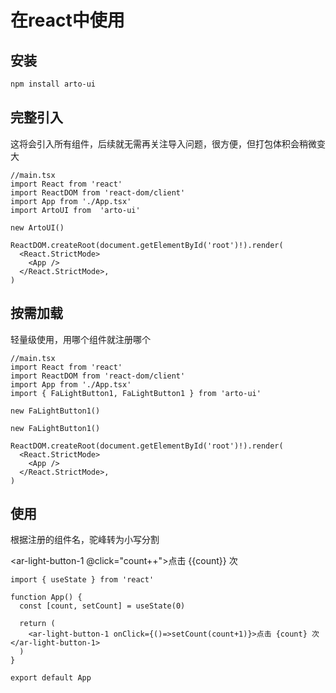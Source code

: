 # 在react中使用

## 安装

```xml
npm install arto-ui
```

## 完整引入

这将会引入所有组件，后续就无需再关注导入问题，很方便，但打包体积会稍微变大

```tsx
//main.tsx
import React from 'react'
import ReactDOM from 'react-dom/client'
import App from './App.tsx'
import ArtoUI from  'arto-ui'

new ArtoUI()

ReactDOM.createRoot(document.getElementById('root')!).render(
  <React.StrictMode>
    <App />
  </React.StrictMode>,
)
```

## 按需加载

轻量级使用，用哪个组件就注册哪个

```tsx
//main.tsx
import React from 'react'
import ReactDOM from 'react-dom/client'
import App from './App.tsx'
import { FaLightButton1, FaLightButton1 } from 'arto-ui'

new FaLightButton1()

new FaLightButton1()

ReactDOM.createRoot(document.getElementById('root')!).render(
  <React.StrictMode>
    <App />
  </React.StrictMode>,
)
```

## 使用

根据注册的组件名，驼峰转为小写分割

<script setup>
import {ref} from 'vue';

const count=ref(0)
</script>

<ar-light-button-1 @click="count++">点击 {{count}} 次</ar-light-button-1>

```tsx
import { useState } from 'react'

function App() {
  const [count, setCount] = useState(0)

  return (
    <ar-light-button-1 onClick={()=>setCount(count+1)}>点击 {count} 次</ar-light-button-1>
  )
}

export default App

```
